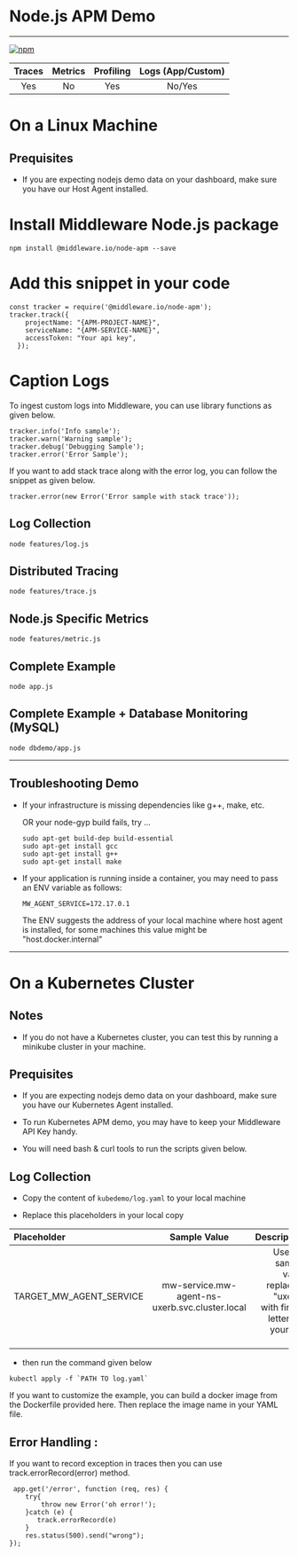 # Node.js APM Demo

---------------------
[![npm](https://img.shields.io/npm/v/%40middleware.io%2Fnode-apm)](https://www.npmjs.com/package/@middleware.io/node-apm)


|  Traces  |  Metrics  |  Profiling  |  Logs (App/Custom)  |
|:--------:|:---------:|:-----------:|:-------------------:|
|   Yes    |    No     |     Yes     |       No/Yes        |

# On a Linux Machine

## Prequisites

* If you are expecting nodejs demo data on your dashboard, make sure you have our Host Agent installed.

# Install Middleware Node.js package

```
npm install @middleware.io/node-apm --save
```

# Add this snippet in your code

```
const tracker = require('@middleware.io/node-apm');
tracker.track({
    projectName: "{APM-PROJECT-NAME}",
    serviceName: "{APM-SERVICE-NAME}", 
    accessToken: "Your api key", 
  });
```

# Caption Logs

To ingest custom logs into Middleware, you can use library functions as given below.

```
tracker.info('Info sample');
tracker.warn('Warning sample');
tracker.debug('Debugging Sample');
tracker.error('Error Sample');
```

If you want to add stack trace along with the error log, you can follow the snippet as given below.

```
tracker.error(new Error('Error sample with stack trace'));
```

## Log Collection
```
node features/log.js
```

## Distributed Tracing
```
node features/trace.js
```

## Node.js Specific Metrics
```
node features/metric.js
```

## Complete Example
```
node app.js
```

## Complete Example + Database Monitoring (MySQL)
```
node dbdemo/app.js
```

---------------------------------

## Troubleshooting Demo
* If your infrastructure is missing dependencies like g++, make, etc.

    OR your node-gyp build fails, try ...
    ```
    sudo apt-get build-dep build-essential
    sudo apt-get install gcc
    sudo apt-get install g++
    sudo apt-get install make
    ```

* If your application is running inside a container, you may need to pass an ENV variable as follows:

  `MW_AGENT_SERVICE=172.17.0.1`
  
  The ENV suggests the address of your local machine where host agent is installed, for some machines this value might be "host.docker.internal"

---------------------

# On a Kubernetes Cluster

## Notes


* If you do not have a Kubernetes cluster, you can test this by running a minikube cluster in your machine.
## Prequisites

* If you are expecting nodejs demo data on your dashboard, make sure you have our Kubernetes Agent installed.

* To run Kubernetes APM demo, you may have to keep your Middleware API Key handy.

* You will need bash & curl tools to run the scripts given below.

## Log Collection

* Copy the content of `kubedemo/log.yaml` to your local machine

* Replace this placeholders in your local copy

| Placeholder      | Sample Value | Description     |
| :---             |    :----:    |          ---: |
| TARGET_MW_AGENT_SERVICE        | mw-service.mw-agent-ns-uxerb.svc.cluster.local         | Use the sample value replacing  "uxerb" with first 5 letters of your API Key      |

* then run the command given below

```
kubectl apply -f `PATH TO log.yaml`
```

If you want to customize the example, you can build a docker image from the Dockerfile provided here. Then replace the image name in your YAML file.

## Error Handling :

If you want to record exception in traces then you can use track.errorRecord(error) method.

```
 app.get('/error', function (req, res) {
    try{
        throw new Error('oh error!');
    }catch (e) {
       track.errorRecord(e)
    }
    res.status(500).send("wrong");
});
 


